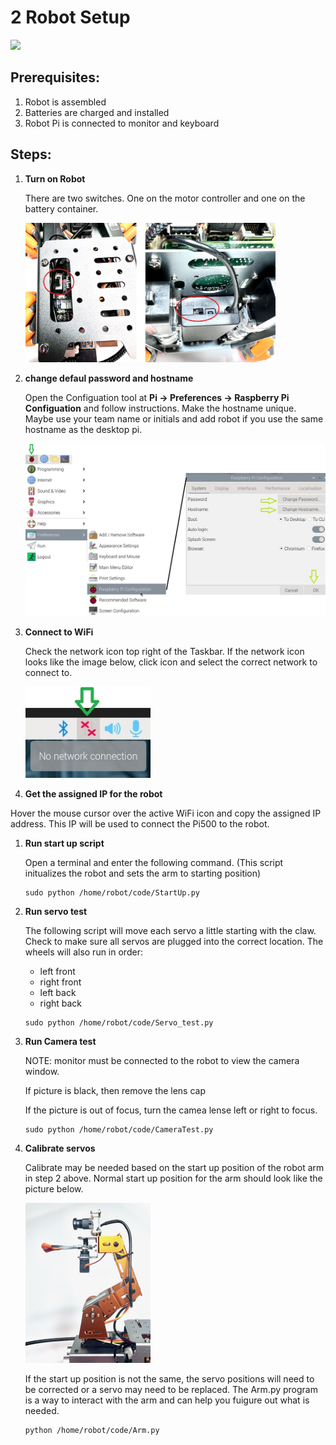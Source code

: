 # **2 Robot Setup**

<img src="https://github.com/stemoutreach/PathfinderBot/blob/main/zzimages/IMG_2048.jpg" width="400" > 

## Prerequisites:

1. Robot is assembled
1. Batteries are charged and installed
1. Robot Pi is connected to monitor and keyboard

## Steps:

1. **Turn on Robot**

   There are two switches. One on the motor controller and one on the battery container.
   
   <img src="https://github.com/stemoutreach/PathfinderBot/blob/main/zzimages/RoobotOnOff.jpg" width="400" > 

   
1. **change defaul password and hostname**

    Open the Configuation tool at **Pi -> Preferences -> Raspberry Pi Configuation** and follow instructions. Make the hostname unique. Maybe use your team name or initials and add robot if you use the same hostname as the desktop pi. 
   
   <img src="https://github.com/stemoutreach/PathfinderBot/blob/main/zzimages/PiConfigPWandHost.jpg" width="500" > 


1. **Connect to WiFi**

   Check the network icon top right of the Taskbar. If the network icon looks like the image below, click icon and select the correct network to connect to. 

   <img src="https://github.com/stemoutreach/PathfinderBot/blob/main/zzimages/wifisetup-01.jpg" width="200" > 

1. **Get the assigned IP for the robot**

Hover the mouse cursor over the active WiFi icon and copy the assigned IP address. This IP will be used to connect the Pi500 to the robot.   

1. **Run start up script**
  
   Open a terminal and enter the following command. (This script initualizes the robot and sets the arm to starting position) 
   ~~~
   sudo python /home/robot/code/StartUp.py
   ~~~

1. **Run servo test**


   The following script will move each servo a little starting with the claw. Check to make sure all servos are plugged into the correct location. The wheels will also run in order:
   - left front
   - right front
   - left back
   - right back  

    ~~~
    sudo python /home/robot/code/Servo_test.py
    ~~~
1. **Run Camera test**

    NOTE: monitor must be connected to the robot to view the camera window.
    
    If picture is black, then remove the lens cap
   
    If the picture is out of focus, turn the camea lense left or right to focus.
   
    ~~~
    sudo python /home/robot/code/CameraTest.py
    ~~~

1. **Calibrate servos**
  
    Calibrate may be needed based on the start up position of the robot arm in step 2 above. Normal start up position for the arm should look like the picture below.
   
   <img src="https://github.com/stemoutreach/PathfinderBot/blob/main/zzimages/ArmStartUp.jpeg" width="200" > 

    If the start up position is not the same, the servo positions will need to be corrected or a servo may need to be replaced. The Arm.py program is a way to interact with the arm and can help you fuigure out what is needed.

    ~~~
    python /home/robot/code/Arm.py
    ~~~

    


    
